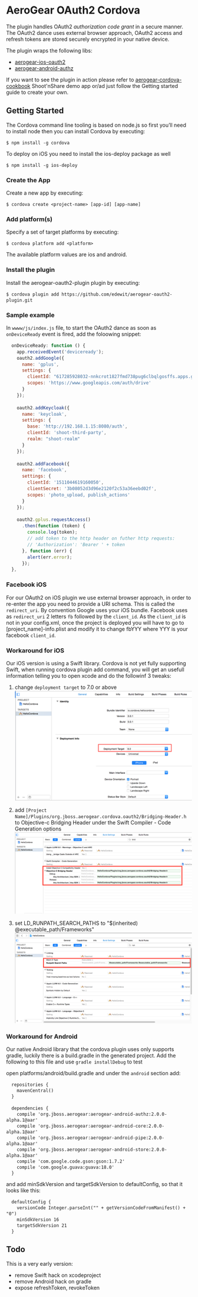 # AeroGear OAuth2 Cordova
The plugin handles OAuth2 *authorization code grant* in a secure manner. The OAuth2 dance uses external browser approach, OAuth2 access and refresh tokens are stored securely encrypted in your native device. 

The plugin wraps the following libs:

* [aerogear-ios-oauth2](https://github.com/aerogear/aerogear-ios-oauth2)
* [aerogear-android-authz](https://github.com/aerogear/aerogear-android-authz)

If you want to see the plugin in action please refer to [aerogear-cordova-cookbook]() Shoot'nShare demo app or/ad just follow the Getting started guide to create your own.

## Getting Started

The Cordova command line tooling is based on node.js so first you’ll need to install node then you can install Cordova by executing:

	$ npm install -g cordova

To deploy on iOS you need to install the ios-deploy package as well

	$ npm install -g ios-deploy

### Create the App

Create a new app by executing:

	$ cordova create <project-name> [app-id] [app-name]

### Add platform(s)

Specify a set of target platforms by executing:

	$ cordova platform add <platform>

The available platform values are ios and android.

### Install the plugin

Install the aerogear-oauth2-plugin plugin by executing:

	$ cordova plugin add https://github.com/edewit/aerogear-oauth2-plugin.git

### Sample example

In `wwww/js/index.js` file, to start the OAuth2 dance as soon as `onDeviceReady` event is fired, add the foloowing snippet:

```javascript
  onDeviceReady: function () {
    app.receivedEvent('deviceready');
    oauth2.addGoogle({
      name: 'gplus',
      settings: {
        clientId: "617285928032-nnkcrot1827fmd738pug6clbqlgosffs.apps.googleusercontent.com",
        scopes: 'https://www.googleapis.com/auth/drive'
      }
    });
    
    oauth2.addKeycloak({
      name: 'keycloak',
      settings: {
        base: 'http://192.168.1.15:8080/auth',
        clientId: 'shoot-third-party',
        realm: "shoot-realm"
      }
    });
    
    oauth2.addFacebook({
      name: 'facebook',
      settings: {
        clientId: '1511044619160050',
        clientSecret: '3b08052d3d96e2120f2c53a36eebd02f',
        scopes: 'photo_upload, publish_actions'
      }
    });    

    oauth2.gplus.requestAccess()
      .then(function (token) {
        console.log(token);
        // add token to the http header on futher http requests:
        // 'Authorization': 'Bearer ' + token
      }, function (err) {
        alert(err.error);
      });
  },
```

### Facebook iOS

For our OAuth2 on iOS plugin we use external browser approach, in order to re-enter the app you need to provide a URI schema. This is called the ```redirect_uri```. By convention Google uses your iOS bundle. Facebook uses as ```redirect_uri``` 2 letters ```fb``` followed by the ```client_id```. As the ```client_id``` is not in your config.xml, once the project is deployed you will have to go to [project_name]-info.plist and modify it to change fbYYY where YYY is your facebook ```client_id```.

### Workaround for iOS

Our iOS version is using a Swift library. Cordova is not yet fully supporting Swift, when running cordova plugin add command, you will get an usefull information telling you to open xcode and do the followinf 3 tweaks:

1. change `deployment target` to 7.0 or above
![deployment target](ios_step_1.png "deployment target")

2. add `[Project Name]/Plugins/org.jboss.aerogear.cordova.oauth2/Bridging-Header.h` to Objective-c Bridging Header    under the Swift Compiler - Code Generation options
![bridging header](ios_step_2.png "bridging header")

3. set LD_RUNPATH_SEARCH_PATHS to "$(inherited) @executable_path/Frameworks"
![search path](ios_step_3.png "search path")

### Workaround for Android

Our native Android library that the cordova plugin uses only supports gradle, luckily there is a build.gradle in the generated project. Add the following to this file and use `gradle installDebug` to test

open platforms/android/build.gradle and under the `android` section add:

```
  repositories {
    mavenCentral()
  }

  dependencies {
    compile 'org.jboss.aerogear:aerogear-android-authz:2.0.0-alpha.1@aar'
    compile 'org.jboss.aerogear:aerogear-android-core:2.0.0-alpha.1@aar'
    compile 'org.jboss.aerogear:aerogear-android-pipe:2.0.0-alpha.1@aar'
    compile 'org.jboss.aerogear:aerogear-android-store:2.0.0-alpha.1@aar'
    compile 'com.google.code.gson:gson:1.7.2'
    compile 'com.google.guava:guava:18.0'
  }

```

and add minSdkVersion and targetSdkVersion to defaultConfig, so that it looks like this:

```
  defaultConfig {
    versionCode Integer.parseInt("" + getVersionCodeFromManifest() + "0")
    minSdkVersion 16
    targetSdkVersion 21
  }

```

## Todo

This is a very early version:
- remove Swift hack on xcodeproject
- remove Android hack on gradle
- expose refreshToken, revokeToken
